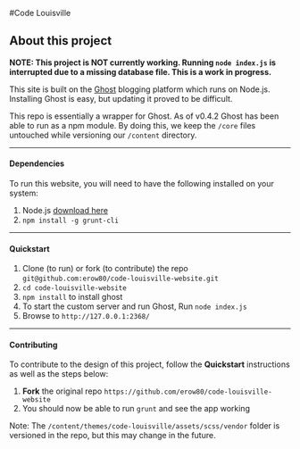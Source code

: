 #Code Louisville 

## About this project

**NOTE: This project is NOT currently working. Running `node index.js` is interrupted due to a missing database file. This is a work in progress.**

This site is built on the [Ghost](https://ghost.org/) blogging platform which runs on Node.js. Installing Ghost is easy, but updating it proved to be difficult. 

This repo is essentially a wrapper for Ghost. As of v0.4.2 Ghost has been able to run as a npm module. By doing this, we keep the `/core` files untouched while versioning our `/content` directory.

---

#### Dependencies

To run this website, you will need to have the following installed on your system:

1. Node.js [download here](http://nodejs.org/download/)
1. `npm install -g grunt-cli`

---

#### Quickstart

1. Clone (to run) or fork (to contribute) the repo `git@github.com:erow80/code-louisville-website.git`
1. `cd code-louisville-website`
1. `npm install` to install ghost
1. To start the custom server and run Ghost, Run `node index.js`
1. Browse to `http://127.0.0.1:2368/`

---

#### Contributing

To contribute to the design of this project, follow the **Quickstart** instructions as well as the steps below:

1. **Fork** the original repo `https://github.com/erow80/code-louisville-website`
1. You should now be able to run `grunt` and see the app working

Note: The `/content/themes/code-louisville/assets/scss/vendor` folder is versioned in the repo, but this may change in the future. 

